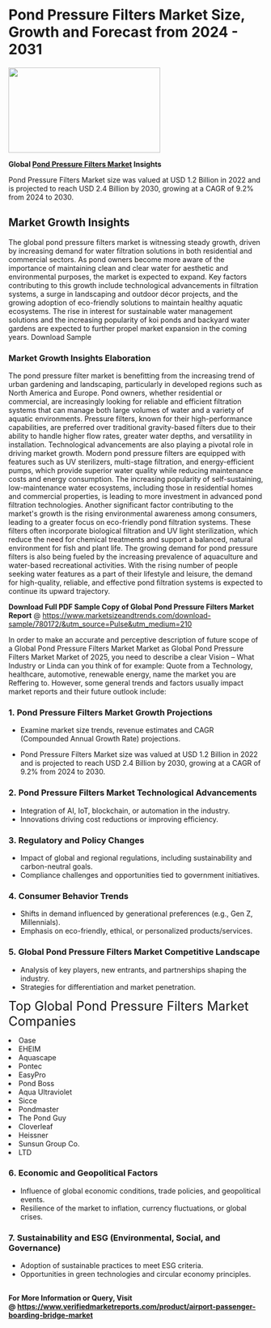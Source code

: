 <H1>Pond Pressure Filters Market Size, Growth and Forecast from 2024 - 2031</H1><img class="aligncenter size-medium wp-image-584254" src="https://thirdeyenews.in/wp-content/uploads/2024/09/Global-Market-Research-300x168.jpeg" alt="" width="300" height="168" /><p><strong>Global&nbsp;<a href="https://www.marketsizeandtrends.com/download-sample/780172/&amp;utm_source=Pulse&amp;utm_medium=210">Pond Pressure Filters Market</a> Insights</strong></p><p>Pond Pressure Filters Market size was valued at USD 1.2 Billion in 2022 and is projected to reach USD 2.4 Billion by 2030, growing at a CAGR of 9.2% from 2024 to 2030.</p><p><h2>Market Growth Insights</h2> The global pond pressure filters market is witnessing steady growth, driven by increasing demand for water filtration solutions in both residential and commercial sectors. As pond owners become more aware of the importance of maintaining clean and clear water for aesthetic and environmental purposes, the market is expected to expand. Key factors contributing to this growth include technological advancements in filtration systems, a surge in landscaping and outdoor décor projects, and the growing adoption of eco-friendly solutions to maintain healthy aquatic ecosystems. The rise in interest for sustainable water management solutions and the increasing popularity of koi ponds and backyard water gardens are expected to further propel market expansion in the coming years. Download Sample <h3>Market Growth Insights Elaboration</h3> The pond pressure filter market is benefitting from the increasing trend of urban gardening and landscaping, particularly in developed regions such as North America and Europe. Pond owners, whether residential or commercial, are increasingly looking for reliable and efficient filtration systems that can manage both large volumes of water and a variety of aquatic environments. Pressure filters, known for their high-performance capabilities, are preferred over traditional gravity-based filters due to their ability to handle higher flow rates, greater water depths, and versatility in installation. Technological advancements are also playing a pivotal role in driving market growth. Modern pond pressure filters are equipped with features such as UV sterilizers, multi-stage filtration, and energy-efficient pumps, which provide superior water quality while reducing maintenance costs and energy consumption. The increasing popularity of self-sustaining, low-maintenance water ecosystems, including those in residential homes and commercial properties, is leading to more investment in advanced pond filtration technologies. Another significant factor contributing to the market's growth is the rising environmental awareness among consumers, leading to a greater focus on eco-friendly pond filtration systems. These filters often incorporate biological filtration and UV light sterilization, which reduce the need for chemical treatments and support a balanced, natural environment for fish and plant life. The growing demand for pond pressure filters is also being fueled by the increasing prevalence of aquaculture and water-based recreational activities. With the rising number of people seeking water features as a part of their lifestyle and leisure, the demand for high-quality, reliable, and effective pond filtration systems is expected to continue its upward trajectory. </p><p><span class=""><strong>Download Full PDF Sample Copy of Global Pond Pressure Filters Market Report</strong> @ <a href="https://www.marketsizeandtrends.com/download-sample/780172/&amp;utm_source=Pulse&amp;utm_medium=210" target="_blank">https://www.marketsizeandtrends.com/download-sample/780172/&amp;utm_source=Pulse&amp;utm_medium=210</a></span></p><p>In order to make an accurate and perceptive description of future scope of a Global&nbsp;Pond Pressure Filters Market Market as Global&nbsp;Pond Pressure Filters Market Market of 2025, you need to describe a clear Vision &ndash; What Industry or Linda can you think of for example: Quote from a Technology, healthcare, automotive, renewable energy, name the market you are Reffering to. However, some general trends and factors usually impact market reports and their future outlook include:</p><h3>1.&nbsp;<strong>Pond Pressure Filters Market Growth Projections</strong></h3><ul><li>Examine market size trends, revenue estimates and CAGR (Compounded Annual Growth Rate) projections.</li><li><p>Pond Pressure Filters Market size was valued at USD 1.2 Billion in 2022 and is projected to reach USD 2.4 Billion by 2030, growing at a CAGR of 9.2% from 2024 to 2030.</p></li></ul><h3>2.&nbsp;<strong>Pond Pressure Filters Market Technological Advancements</strong></h3><ul><li>Integration of AI, IoT, blockchain, or automation in the industry.</li><li>Innovations driving cost reductions or improving efficiency.</li></ul><h3>3.&nbsp;<strong>Regulatory and Policy Changes</strong></h3><ul><li>Impact of global and regional regulations, including sustainability and carbon-neutral goals.</li><li>Compliance challenges and opportunities tied to government initiatives.</li></ul><h3>4.&nbsp;<strong>Consumer Behavior Trends</strong></h3><ul><li>Shifts in demand influenced by generational preferences (e.g., Gen Z, Millennials).</li><li>Emphasis on eco-friendly, ethical, or personalized products/services.</li></ul><h3>5.&nbsp;<strong>Global Pond Pressure Filters Market Competitive Landscape</strong></h3><ul><li>Analysis of key players, new entrants, and partnerships shaping the industry.</li><li>Strategies for differentiation and market penetration.</li></ul><p data-pm-slice="1 1 []"><span style="color: inherit; font-family: inherit; font-size: 25px;">Top Global Pond Pressure Filters Market Companies</span></p><div class="" data-test-id=""><p><li>Oase</li><li> EHEIM</li><li> Aquascape</li><li> Pontec</li><li> EasyPro</li><li> Pond Boss</li><li> Aqua Ultraviolet</li><li> Sicce</li><li> Pondmaster</li><li> The Pond Guy</li><li> Cloverleaf</li><li> Heissner</li><li> Sunsun Group Co.</li><li> LTD</li></p></div><h3>6.&nbsp;<strong>Economic and Geopolitical Factors</strong></h3><ul><li>Influence of global economic conditions, trade policies, and geopolitical events.</li><li>Resilience of the market to inflation, currency fluctuations, or global crises.</li></ul><h3>7.&nbsp;<strong>Sustainability and ESG (Environmental, Social, and Governance)</strong></h3><ul><li>Adoption of sustainable practices to meet ESG criteria.</li><li>Opportunities in green technologies and circular economy principles.</li></ul><h2><strong style="font-size: 14px;">For More Information or Query, Visit @&nbsp;</strong><a style="background-color: #ffffff; font-size: 14px;" href="https://www.marketsizeandtrends.com/report/pond-pressure-filters-market/" target="_blank">https://www.verifiedmarketreports.com/product/airport-passenger-boarding-bridge-market</a></h2>
